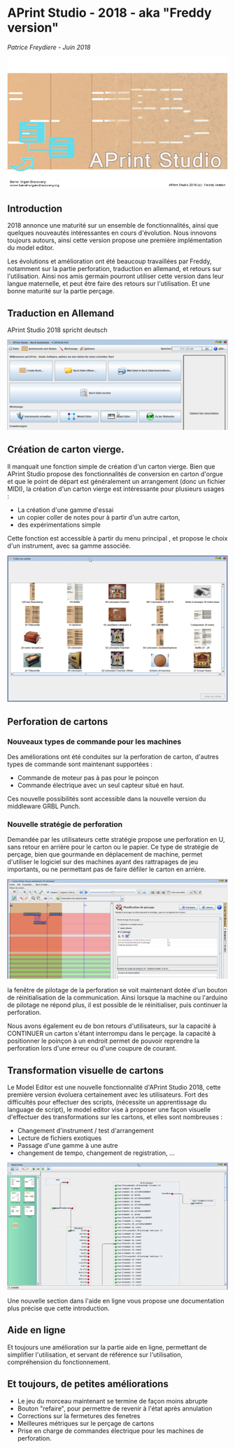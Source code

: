 # APrint Studio - 2018 - aka "Freddy version"

*Patrice Freydiere - Juin 2018*

![](splash-aprint-studio-2018.jpg)

## Introduction

2018 annonce une maturité sur un ensemble de fonctionnalités, ainsi que quelques nouveautés intéressantes en cours d'évolution. Nous innovons toujours autours, ainsi cette version propose une première implémentation du model editor.

Les évolutions et amélioration ont été beaucoup travaillées par Freddy, notamment sur la partie perforation, traduction en allemand, et retours sur l'utilisation. Ainsi nos amis germain pourront utiliser cette version dans leur langue maternelle, et peut être faire des retours sur l'utilisation. Et une bonne maturité sur la partie perçage.



## Traduction en Allemand

APrint Studio 2018 spricht deutsch

![](deutch.png) 



## Création de carton vierge.

Il manquait une fonction simple de création d'un carton vierge. Bien que APrint Studio propose des fonctionnalités de conversion en carton d'orgue et que le point de départ est généralement un arrangement (donc un fichier MIDI), la création d'un carton vierge est intéressante pour plusieurs usages :

- La création d'une gamme d'essai
- un copier coller de notes pour à partir d'un autre carton, 
- des expérimentations simple

Cette fonction est accessible à partir du menu principal , et propose le choix d'un instrument, avec sa gamme associée.

![](select_instrument.png)





## Perforation de cartons

### Nouveaux types de commande pour les machines

Des améliorations ont été conduites sur la perforation de carton, d'autres types de commande sont maintenant supportées :

- Commande de moteur pas à pas pour le poinçon
- Commande électrique avec un seul capteur situé en haut.

Ces nouvelle possibilités sont accessible dans la nouvelle version du middleware GRBL Punch. 

### Nouvelle stratégie de perforation

Demandée par les utilisateurs cette stratégie propose une perforation en U, sans retour en arrière pour le carton ou le papier. Ce type de stratégie de perçage, bien que gourmande en déplacement de machine, permet d'utiliser le logiciel sur des machines ayant des rattrapages de jeu importants, ou ne permettant pas de faire défiler le carton en arrière.



![](U_Optimizer.png)



la fenêtre de pilotage de la perforation se voit maintenant dotée d'un bouton de réinitialisation de la communication. Ainsi lorsque la machine ou l'arduino de pilotage ne répond plus, il est possible de le réinitialiser, puis continuer la perforation.

Nous avons également eu de bon retours d'utilisateurs, sur la capacité à CONTINUER un carton s'étant interrompu dans le perçage. la capacité à positionner le poinçon à un endroit permet de pouvoir reprendre la perforation lors d'une erreur ou d'une coupure de courant.



## Transformation visuelle de cartons

Le Model Editor est une nouvelle fonctionnalité d'APrint Studio 2018, cette première version évoluera certainement avec les utilisateurs. Fort des difficultés pour effectuer des scripts, (nécessite un apprentissage du language de script), le model editor vise à proposer une façon visuelle d'effectuer des transformations sur les cartons, et elles sont nombreuses :

- Changement d'instrument / test d'arrangement
- Lecture de fichiers exotiques
- Passage d'une gamme à une autre
- changement de tempo, changement de registration, ... 



![](model_editor.png)



Une nouvelle section dans l'aide en ligne vous propose une documentation plus précise que cette introduction.



## Aide en ligne

Et toujours une amélioration sur la partie aide en ligne, permettant de simplifier l'utilisation, et servant de référence sur l'utilisation, compréhension du fonctionnement.



## Et toujours, de petites améliorations

- Le jeu du morceau maintenant se termine de façon moins abrupte
- Bouton "refaire", pour permettre de revenir à l'état après annulation
- Corrections sur la fermetures des fenetres
- Meilleures métriques sur le perçage de cartons
- Prise en charge de commandes électrique pour les machines de perforation.